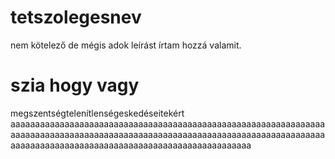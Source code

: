 # tetszolegesnev
nem kötelező de mégis adok leírást
írtam hozzá valamit.
# szia hogy vagy 
megszentségtelenítlenségeskedéseitekért
aaaaaaaaaaaaaaaaaaaaaaaaaaaaaaaaaaaaaaaaaaaaaaaaaaaaaaaaaaaaaaaaaaaaaaaaaaaaaaaaaaaaaaaaaaaaaaaaaaaaaaaaaaaaaaaaaaaaaaaaaaaaaaaaaaaaaaaaaaaaaaaaaaaaaaaaaaaaaaaaaaaaaaaaaaaaaaaaa
